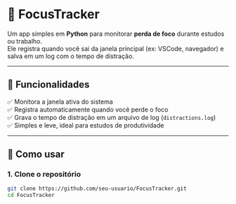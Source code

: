 # 🎯 FocusTracker

Um app simples em **Python** para monitorar **perda de foco** durante estudos ou trabalho.  
Ele registra quando você sai da janela principal (ex: VSCode, navegador) e salva em um log com o tempo de distração.  

---

## 📌 Funcionalidades
✅ Monitora a janela ativa do sistema  
✅ Registra automaticamente quando você perde o foco  
✅ Grava o tempo de distração em um arquivo de log (`distractions.log`)  
✅ Simples e leve, ideal para estudos de produtividade  

---

## 🚀 Como usar

### 1. Clone o repositório
```bash
git clone https://github.com/seu-usuario/FocusTracker.git
cd FocusTracker
